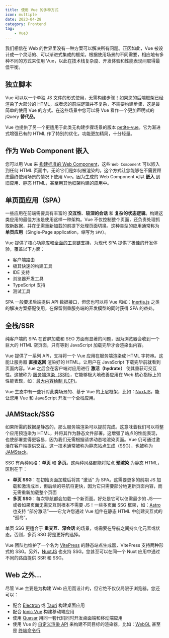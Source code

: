 ```yaml
---
title: 使用 Vue 的多种方式
icon: multiple
date: 2023-04-28
category: Frontend
tag:
    - Vue3
---
```


我们相信在 Web 的世界里没有一种方案可以解决所有问题。正因如此，Vue 被设计成一个灵活的、可以渐进式集成的框架。根据使用场景的不同需要，相应地有多种不同的方式来使用 Vue，以此在技术栈复杂度、开发体验和性能表现间取得最佳平衡。

## 独立脚本

Vue 可以以一个单独 JS 文件的形式使用，无需构建步骤！如果您的后端框架已经渲染了大部分的 HTML，或者您的前端逻辑并不复杂，不需要构建步骤，这是最简单的使用 Vue 的方式。在这些场景中您可以将 Vue 看作一个更加声明式的 jQuery **替代品。**

Vue 也提供了另一个更适用于此类无构建步骤场景的版本 [petite-vue](https://github.com/vuejs/petite-vue)。它为渐进式增强已有的 HTML 作了特别的优化，功能更加精简，十分轻量。

## 作为 Web Component 嵌入

您可以用 Vue 来 [构建标准的 Web Component]()，这些 `Web Component` 可以嵌入到任何 HTML 页面中，无论它们是如何被渲染的。这个方式让您能够在不需要顾虑最终使用场景的情况下使用 Vue。因为生成的 Web Component 可以 **嵌入** 到旧应用、静态 HTML，甚至用其他框架构建的应用中。

## 单页面应用（SPA）

一些应用在前端需要具有丰富的 **交互性**、**较深的会话** 和 **复杂的状态逻辑**。构建这类应用的最佳方法是使用这样一种架构。Vue 不仅控制整个页面，还负责处理抓取新数据，并在无需重新加载的前提下处理页面切换。这种类型的应用通常称为 **单页应用**（Single-Page application，缩写为 `SPA`）。

Vue 提供了核心功能库和[全面的工具链支持]()，为现代 SPA 提供了极佳的开发体验，覆盖以下方面：

- 客户端路由
- 极其快速的构建工具
- IDE 支持
- 浏览器开发工具
- TypeScript 支持
- 测试工具

SPA 一般要求后端提供 API 数据接口，但您也可以将 Vue 和如：[Inertia.js](https://inertiajs.com) 之类的解决方案搭配使用，在保留侧重服务端的开发模型的同时获得 SPA 的益处。

## 全栈/SSR

纯客户端的 SPA 在首屏加载和 SEO 方面有显著的问题，因为浏览器会收到一个巨大的 HTML 空页面，只有等到 JavaScript 加载完毕才会渲染出内容。

Vue 提供了一系列 API，支持将一个 Vue 应用在服务端渲染成 HTML 字符串。这能让服务器 **直接返回** 渲染好的 HTML，让用户在 JavaScript 下载完毕前就看到页面内容。Vue 之后会在客户端对应用进行 **激活（hydrate）** 使其重获可交互性。这被称为 [服务端渲染（SSR）]()，它能够极大地改善应用在 Web 核心指标上的性能表现，如：[最大内容绘制 (LCP)](https://web.dev/lcp/)。

Vue 生态中有一些针对此类场景的、基于 Vue 的上层框架，比如：[NuxtJS](https://nuxt.com/)，能让您用 Vue 和 JavaScript 开发一个全栈应用。

## JAMStack/SSG

如果所需的数据是静态的，那么服务端渲染可以提前完成。这意味着我们可以将整个应用预渲染为 HTML，并将其作为静态文件部署。这增强了站点的性能表现，也使部署变得更容易，因为我们无需根据请求动态地渲染页面。Vue 仍可通过激活在客户端提供交互。这一技术通常被称为静态站点生成（SSG），也被称为 [JAMStack](https://jamstack.org/what-is-jamstack/)。

SSG 有两种风格：**单页** 和 **多页**。这两种风格都能将站点 **预渲染** 为静态 HTML，区别在于：

- **单页 SSG**：在初始页面加载后将其 “激活” 为 SPA。这需要更多的前期 JS 加载和激活成本，但后续的导航将更快，因为它只需要部分地更新页面内容，而无需重新加载整个页面
- **多页 SSG**：每次导航都会加载一个新页面。好处是它可以仅需最少的 JS——或者如果页面无需交互则根本不需要 JS！一些多页面 SSG 框架，如：[Astro](https://astro.build/) 也支持 “部分激活”——它允许您通过 Vue 组件在静态 HTML 中创建交互式的 “孤岛”。

单页 SSG 更适合于 **重交互**、**深会话** 的场景，或需要在导航之间持久化元素或状态。否则，多页 SSG 将是更好的选择。

Vue 团队也维护了一个名为 [VitePress](https://vitepress.vuejs.org/) 的静态站点生成器，VitePress 支持两种形式的 SSG。另外，[NuxtJS](https://nuxt.com/) 也支持 SSG。您甚至可以在同一个 Nuxt 应用中通过不同的路由提供 SSR 和 SSG。

## Web 之外...

尽管 Vue 主要是为构建 Web 应用而设计的，但它绝不仅仅局限于浏览器。您还可以：

- 配合 [Electron](https://www.electronjs.org/) 或 [Tauri](https://tauri.studio/en/) 构建桌面应用
- 配合 [Ionic Vue](https://ionicframework.com/docs/vue/overview) 构建移动端应用
- 使用 [Quasar](https://quasar.dev/) 用同一套代码同时开发桌面端和移动端应用
- 使用 Vue 的 [自定义渲染 API]() 来构建不同目标的渲染器，比如：[WebGL](https://troisjs.github.io/) 甚至是 [终端命令行](https://github.com/vue-terminal/vue-termui)

